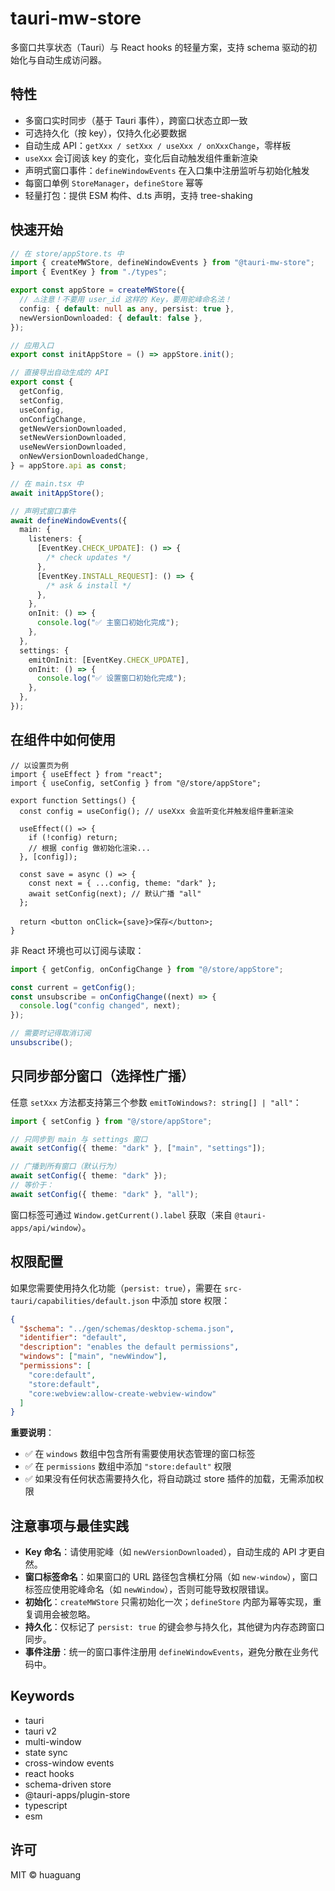 # tauri-mw-store

多窗口共享状态（Tauri）与 React hooks 的轻量方案，支持 schema 驱动的初始化与自动生成访问器。

## 特性

- 多窗口实时同步（基于 Tauri 事件），跨窗口状态立即一致
- 可选持久化（按 key），仅持久化必要数据
- 自动生成 API：`getXxx / setXxx / useXxx / onXxxChange`，零样板
- `useXxx` 会订阅该 key 的变化，变化后自动触发组件重新渲染
- 声明式窗口事件：`defineWindowEvents` 在入口集中注册监听与初始化触发
- 每窗口单例 `StoreManager`，`defineStore` 幂等
- 轻量打包：提供 ESM 构件、d.ts 声明，支持 tree-shaking

## 快速开始

```ts
// 在 store/appStore.ts 中
import { createMWStore, defineWindowEvents } from "@tauri-mw-store";
import { EventKey } from "./types";

export const appStore = createMWStore({
  // ⚠️注意！不要用 user_id 这样的 Key，要用驼峰命名法！
  config: { default: null as any, persist: true },
  newVersionDownloaded: { default: false },
});

// 应用入口
export const initAppStore = () => appStore.init();

// 直接导出自动生成的 API
export const {
  getConfig,
  setConfig,
  useConfig,
  onConfigChange,
  getNewVersionDownloaded,
  setNewVersionDownloaded,
  useNewVersionDownloaded,
  onNewVersionDownloadedChange,
} = appStore.api as const;

// 在 main.tsx 中
await initAppStore();

// 声明式窗口事件
await defineWindowEvents({
  main: {
    listeners: {
      [EventKey.CHECK_UPDATE]: () => {
        /* check updates */
      },
      [EventKey.INSTALL_REQUEST]: () => {
        /* ask & install */
      },
    },
    onInit: () => {
      console.log("✅ 主窗口初始化完成");
    },
  },
  settings: {
    emitOnInit: [EventKey.CHECK_UPDATE],
    onInit: () => {
      console.log("✅ 设置窗口初始化完成");
    },
  },
});
```

## 在组件中如何使用

```tsx
// 以设置页为例
import { useEffect } from "react";
import { useConfig, setConfig } from "@/store/appStore";

export function Settings() {
  const config = useConfig(); // useXxx 会监听变化并触发组件重新渲染

  useEffect(() => {
    if (!config) return;
    // 根据 config 做初始化渲染...
  }, [config]);

  const save = async () => {
    const next = { ...config, theme: "dark" };
    await setConfig(next); // 默认广播 "all"
  };

  return <button onClick={save}>保存</button>;
}
```

非 React 环境也可以订阅与读取：

```ts
import { getConfig, onConfigChange } from "@/store/appStore";

const current = getConfig();
const unsubscribe = onConfigChange((next) => {
  console.log("config changed", next);
});

// 需要时记得取消订阅
unsubscribe();
```

## 只同步部分窗口（选择性广播）

任意 `setXxx` 方法都支持第三个参数 `emitToWindows?: string[] | "all"`：

```ts
import { setConfig } from "@/store/appStore";

// 只同步到 main 与 settings 窗口
await setConfig({ theme: "dark" }, ["main", "settings"]);

// 广播到所有窗口（默认行为）
await setConfig({ theme: "dark" });
// 等价于：
await setConfig({ theme: "dark" }, "all");
```

窗口标签可通过 `Window.getCurrent().label` 获取（来自 `@tauri-apps/api/window`）。

## 权限配置

如果您需要使用持久化功能（`persist: true`），需要在 `src-tauri/capabilities/default.json` 中添加 store 权限：

```json
{
  "$schema": "../gen/schemas/desktop-schema.json",
  "identifier": "default",
  "description": "enables the default permissions",
  "windows": ["main", "newWindow"],
  "permissions": [
    "core:default",
    "store:default",
    "core:webview:allow-create-webview-window"
  ]
}
```

**重要说明**：

- ✅ 在 `windows` 数组中包含所有需要使用状态管理的窗口标签
- ✅ 在 `permissions` 数组中添加 `"store:default"` 权限
- ✅ 如果没有任何状态需要持久化，将自动跳过 store 插件的加载，无需添加权限

## 注意事项与最佳实践

- **Key 命名**：请使用驼峰（如 `newVersionDownloaded`），自动生成的 API 才更自然。
- **窗口标签命名**：如果窗口的 URL 路径包含横杠分隔（如 `new-window`），窗口标签应使用驼峰命名（如 `newWindow`），否则可能导致权限错误。
- **初始化**：`createMWStore` 只需初始化一次；`defineStore` 内部为幂等实现，重复调用会被忽略。
- **持久化**：仅标记了 `persist: true` 的键会参与持久化，其他键为内存态跨窗口同步。
- **事件注册**：统一的窗口事件注册用 `defineWindowEvents`，避免分散在业务代码中。

## Keywords

- tauri
- tauri v2
- multi-window
- state sync
- cross-window events
- react hooks
- schema-driven store
- @tauri-apps/plugin-store
- typescript
- esm

## 许可

MIT © huaguang
